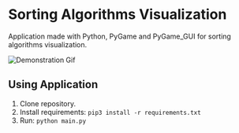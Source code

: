 # Sorting Algorithms Visualization

Application made with Python, PyGame and PyGame_GUI for sorting algorithms visualization.

![Demonstration Gif](https://psv4.userapi.com/c520036/u223838088/docs/d4/4663b23e68e3/Animation.gif?extra=rgTgOX_ASrK0s3yXhOzsrgbaTARdwf8fn8LeZAqOQ1K9KlqFVZULJUwNBjwNodDbvACgXlGfYTTO8xlTq8VvS_Q-cdn_5MsCUWuxcLFDJ2q-Klj82wpPq5XrCRg75akQv2NL0efmSkxeMOUd-xK89GzA)

## Using Application

1. Clone repository.
2. Install requirements: `pip3 install -r requirements.txt`
3. Run: `python main.py`
